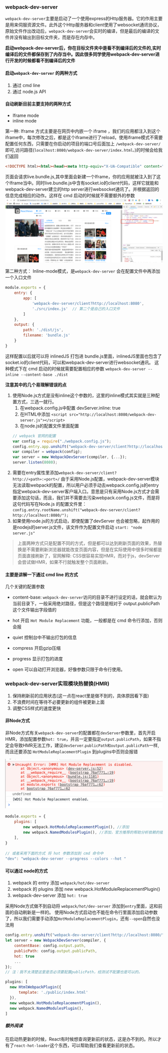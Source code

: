 ### webpack-dev-server
`webpack-dev-server`主要是启动了一个使用express的Http服务器。它的作用主要是用来伺服资源文件。此外这个Http服务器和client使用了websocket通讯协议，原始文件作出改动后，`webpack-dev-server`会实时的编译，但是最后的编译的文件并没有输出到目标文件夹，而是存在内存中。

**启动webpack-dev-server后，你在目标文件夹中是看不到编译后的文件的,实时编译后的文件都保存到了内存当中。因此很多同学使用webpack-dev-server进行开发的时候都看不到编译后的文件**

#### 启动`webpack-dev-server` 的两种方式
1. 通过 cmd line
2. 通过 node.js API


#### 自动刷新目前主要支持的两种方式
- Iframe mode
- inline mode

第一种: Iframe 方式主要是在网页中内嵌一个 iframe ，我们的应用都注入到这个iframe中，每次修改之后，都是这个iframe进行了reload，使用iframe模式不需要配置任何东西，只需要在你启动的项目的端口号后面加上 `/webpack-dev-server/`即可,访问路径(`localhost:8080/webpack-dev-server/index.html。`)的时候会给我们返回
```html
<!DOCTYPE html><html><head><meta http-equiv="X-UA-Compatible" content="IE=edge"/><meta charset="utf-8"/><meta name="viewport" content="width=device-width, height=device-height, initial-scale=1.0, user-scalable=no, minimum-scale=1.0, maximum-scale=1.0"/><script type="text/javascript" charset="utf-8" src="/__webpack_dev_server__/live.bundle.js"></script></head><body></body></html>
```
页面会请求live.bundle.js,其中里面会新建一个Iframe，你的应用就被注入到了这个Iframe当中。同时live.bundle.js中含有socket.io的client代码，这样它就能和webpack-dev-server建立的http server进行websocket通讯了。并根据返回的信息完成相应的动作。这样在 cmd 启动的时候就不需要额外的参数
<img src="imgs/webpack02.png" alt="iframe模式热替换" style="zoom:67%;" />


第二种方式： Inline-mode模式，是`webpack-dev-server` 会在配置文件中再添加一个入口文件
```js
module.exports = {
    entry: {
        app: [
            'webpack-dev-server/client?http://localhost:8080',
            './src/index.js'  // 第二个是自己的入口文件
        ]
    },
    output: {
        path: './dist/js',
        filename: 'bundle.js'
    }
}
```
这样配置以后就可以将 inlinedJS 打包进 bundle.js里面，inlinedJS里面也包含了socket.io的client代码，可以和webpack-dev-server进行websocket通讯。 这种模式下在 cmd 启动的时候就需要配置相应的参数
`webpack-dev-server --inline --content-base ./dist`

**注意其中的几个易理解错误的点**

1. 使用Node.js方式是没有inline这个参数的，这里的inline模式其实就是三种配置方式，三选一就行。
    1. 在webpack.config.js中配置 devServer.inline: true
    2. 在HTML中添加 `<script src="http://localhost:8080/webpack-dev-server.js"></script>`
    3. 在node.js的配置文件里面配置
    ```js
    // webpack 官网的配置
    var config = require("./webpack.config.js");
    config.entry.app.unshift("webpack-dev-server/client?http://localhost:8080/");
    var compiler = webpack(config);
    var server = new WebpackDevServer(compiler, {...});
    server.listen(8080);
    ```
2. 需要在entry属性里添加`webpack-dev-server/client?http://«path»:«port»/` 由于采用Node.js配置，webpack-dev-server模块无法读取webpack的配置，所以用户必须手动去webpack.config.js的entry指定webpack-dev-server客户端入口。意思是只有采用Node.js方式才会需要添加这句话，而且，我们并不需要去污染webpack.config.js文件，而是将这句代码写在Node.js 的配置文件里：
`config.entry.rootName.unshift("webpack-dev-server/client?http://localhost:8080/");`
3. 如果使用node.js的方式启动，即使配置了devServer 也会被忽略，起作用的是nodejs的server.js文件，该文件作为配置文件启动
`start: "node server.js"`

> 上面两种方式只是配置不同的方式，但是都可以达到刷新页面的效果，热替换是不需要刷新浏览器就能改变页面内容，但是在实际使用中很多时候都是页面直接刷新了，官网解释: CSS很容易实现HMR，而对于js，devServer会尝试做HMR，如果不行就触发整个页面刷新。


#### 主要是讲解一下通过 cmd line 的方式
几个关键的配置参数

- content-base: `webpack-dev-server`访问的目录不进行设定的话，就会默认为当前目录下，一般采用绝对路径，但是这个路径是相对于 output.publicPath 这个文件输出字段值的
- hot 开启 `Hot Module Replacement` 功能，一般都是在 cmd 命令行添加，否则会报


- quiet 控制台中不输出打包的信息
- compress 开启gzip压缩
- progress 显示打包的进度
- open 可以自动打开浏览器，好像参数只限于命令行使用。

### webpack-dev-server实现模块热替换(HMR)
1. 保持刷新前的应用状态(这一点在react里是做不到的，具体原因看下面)
2. 不浪费时间在等待不必要更新的组件被更新上面
3. 调整CSS样式的速度更快

#### 非Node方式
非Node方式有关`webpack-dev-server`的配置都在`devServer`参数里，首先开启HMR，添加配置参数`hot: true`，并且一定要指定`output.publicPath`，如果不指定会导致HMR无法工作，建议`devServer`.`publicPath和output.publicPath`一样,而且还要添加 `HotModuleReplacementPlugin` 到plugins中否则会报错

<img src="./imgs/webpack01.png" alt="webpack报错" style="zoom:67%;" />

```js
module.exports = {
    plugins: [
        new webpack.HotModuleReplacementPlugin(), //添加
        new webpack.NamedModulesPlugin(), //添加，官方推荐的帮助分析依赖的插件
    ],
}

// 或者采用下面的方式 将 hot 参数添加到 cmd 命令中
"dev": "webpack-dev-server --progress --colors --hot "
```

#### 可以通过 node的方式

1. webpack 的 entry 添加 `webpack/hot/dev-server`
2. webpack 的 plugins 添加 new webpack.HotModuleReplacementPlugin()
3. webpack-dev-server 添加 `hot: true`

采用Node方式做不到自动将 `webpack/hot/dev-server` 添加到`entry`里面，这和前面的自动刷新是一样的。
使用Node方式启动也不能在命令行里面添加启动参数了，所以我们需要手动添加`HotModuleReplacementPlugin`，还有`--open`自然也没法用

```js
config.entry.unshift("webpack-dev-server/client?http://localhost:8080/", 'webpack/hot/dev-server');
let server = new WebpackDevServer(compiler, {
    contentBase: config.output.path,
    publicPath: config.output.publicPath,
    hot: true
    ...
});
// 注：我不太清楚这里是否必须要配置publicPath，经测试不配置也是可以的。
```

```js
plugins: [
  new HtmlWebpackPlugin({
      template: './public/index.html'
  }),
  new webpack.HotModuleReplacementPlugin(),
  new webpack.NamedModulesPlugin(),
]
```


##### 额外阅读
在启动热更新的时候，React有时候想查询更新前的状态，这是办不到的。所以才有了`react-hot-loader`这个东西，可以帮助我们查看更新前的状态。